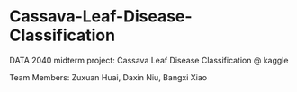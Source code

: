 # Cassava-Leaf-Disease-Classification
DATA 2040 midterm project: Cassava Leaf Disease Classification @ kaggle

Team Members: Zuxuan Huai, Daxin Niu, Bangxi Xiao
